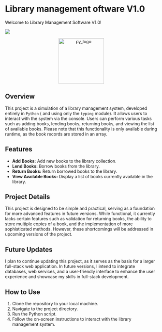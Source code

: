 # Library management oftware V1.0

Welcome to Library Management Software V1.0!

![](https://miro.medium.com/v2/resize:fit:1200/1*4GUqSsl4hkvUOPi_K3poVA.png)

<div align="center">
    <img width="150" src="https://i.imgur.com/dca7pcI.png" alt="py_logo">
</div>

## Overview

This project is a simulation of a library management system, developed entirely in `Python` ( and using only the `typing` module). It allows users to interact with the system via the console. Users can perform various tasks such as adding books, lending books, returning books, and viewing the list of available books. Please note that this functionality is only available during runtime, as the book records are stored in an array.

## Features

- **Add Books:** Add new books to the library collection.
- **Lend Books:** Borrow books from the library.
- **Return Books:** Return borrowed books to the library.
- **View Available Books:** Display a list of books currently available in the library.

## Project Details

This project is designed to be simple and practical, serving as a foundation for more advanced features in future versions. While functional, it currently lacks certain features such as validation for returning books, the ability to store multiple copies of a book, and the implementation of more sophisticated methods. However, these shortcomings will be addressed in upcoming versions of the project.

## Future Updates

I plan to continue updating this project, as it serves as the basis for a larger full-stack web application. In future versions, I intend to integrate databases, web services, and a user-friendly interface to enhance the user experience and showcase my skills in full-stack development.

## How to Use

1. Clone the repository to your local machine.
2. Navigate to the project directory.
3. Run the Python script.
4. Follow the on-screen instructions to interact with the library management system.
